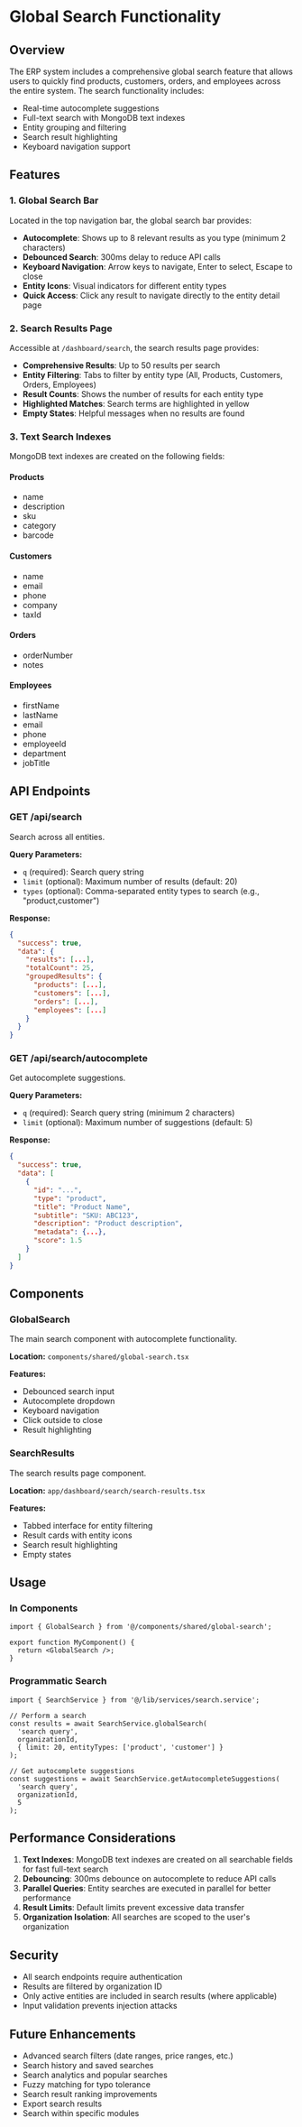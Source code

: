 # Global Search Functionality

## Overview

The ERP system includes a comprehensive global search feature that allows users to quickly find products, customers, orders, and employees across the entire system. The search functionality includes:

- Real-time autocomplete suggestions
- Full-text search with MongoDB text indexes
- Entity grouping and filtering
- Search result highlighting
- Keyboard navigation support

## Features

### 1. Global Search Bar

Located in the top navigation bar, the global search bar provides:

- **Autocomplete**: Shows up to 8 relevant results as you type (minimum 2 characters)
- **Debounced Search**: 300ms delay to reduce API calls
- **Keyboard Navigation**: Arrow keys to navigate, Enter to select, Escape to close
- **Entity Icons**: Visual indicators for different entity types
- **Quick Access**: Click any result to navigate directly to the entity detail page

### 2. Search Results Page

Accessible at `/dashboard/search`, the search results page provides:

- **Comprehensive Results**: Up to 50 results per search
- **Entity Filtering**: Tabs to filter by entity type (All, Products, Customers, Orders, Employees)
- **Result Counts**: Shows the number of results for each entity type
- **Highlighted Matches**: Search terms are highlighted in yellow
- **Empty States**: Helpful messages when no results are found

### 3. Text Search Indexes

MongoDB text indexes are created on the following fields:

#### Products
- name
- description
- sku
- category
- barcode

#### Customers
- name
- email
- phone
- company
- taxId

#### Orders
- orderNumber
- notes

#### Employees
- firstName
- lastName
- email
- phone
- employeeId
- department
- jobTitle

## API Endpoints

### GET /api/search

Search across all entities.

**Query Parameters:**
- `q` (required): Search query string
- `limit` (optional): Maximum number of results (default: 20)
- `types` (optional): Comma-separated entity types to search (e.g., "product,customer")

**Response:**
```json
{
  "success": true,
  "data": {
    "results": [...],
    "totalCount": 25,
    "groupedResults": {
      "products": [...],
      "customers": [...],
      "orders": [...],
      "employees": [...]
    }
  }
}
```

### GET /api/search/autocomplete

Get autocomplete suggestions.

**Query Parameters:**
- `q` (required): Search query string (minimum 2 characters)
- `limit` (optional): Maximum number of suggestions (default: 5)

**Response:**
```json
{
  "success": true,
  "data": [
    {
      "id": "...",
      "type": "product",
      "title": "Product Name",
      "subtitle": "SKU: ABC123",
      "description": "Product description",
      "metadata": {...},
      "score": 1.5
    }
  ]
}
```

## Components

### GlobalSearch

The main search component with autocomplete functionality.

**Location:** `components/shared/global-search.tsx`

**Features:**
- Debounced search input
- Autocomplete dropdown
- Keyboard navigation
- Click outside to close
- Result highlighting

### SearchResults

The search results page component.

**Location:** `app/dashboard/search/search-results.tsx`

**Features:**
- Tabbed interface for entity filtering
- Result cards with entity icons
- Search result highlighting
- Empty states

## Usage

### In Components

```tsx
import { GlobalSearch } from '@/components/shared/global-search';

export function MyComponent() {
  return <GlobalSearch />;
}
```

### Programmatic Search

```tsx
import { SearchService } from '@/lib/services/search.service';

// Perform a search
const results = await SearchService.globalSearch(
  'search query',
  organizationId,
  { limit: 20, entityTypes: ['product', 'customer'] }
);

// Get autocomplete suggestions
const suggestions = await SearchService.getAutocompleteSuggestions(
  'search query',
  organizationId,
  5
);
```

## Performance Considerations

1. **Text Indexes**: MongoDB text indexes are created on all searchable fields for fast full-text search
2. **Debouncing**: 300ms debounce on autocomplete to reduce API calls
3. **Parallel Queries**: Entity searches are executed in parallel for better performance
4. **Result Limits**: Default limits prevent excessive data transfer
5. **Organization Isolation**: All searches are scoped to the user's organization

## Security

- All search endpoints require authentication
- Results are filtered by organization ID
- Only active entities are included in search results (where applicable)
- Input validation prevents injection attacks

## Future Enhancements

- Advanced search filters (date ranges, price ranges, etc.)
- Search history and saved searches
- Search analytics and popular searches
- Fuzzy matching for typo tolerance
- Search result ranking improvements
- Export search results
- Search within specific modules

